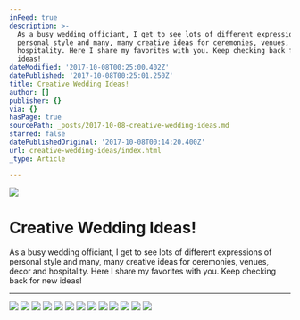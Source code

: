 ```yaml
---
inFeed: true
description: >-
  As a busy wedding officiant, I get to see lots of different expressions of
  personal style and many, many creative ideas for ceremonies, venues, decor and
  hospitality. Here I share my favorites with you. Keep checking back for new
  ideas!
dateModified: '2017-10-08T00:25:00.402Z'
datePublished: '2017-10-08T00:25:01.250Z'
title: Creative Wedding Ideas!
author: []
publisher: {}
via: {}
hasPage: true
sourcePath: _posts/2017-10-08-creative-wedding-ideas.md
starred: false
datePublishedOriginal: '2017-10-08T00:14:20.400Z'
url: creative-wedding-ideas/index.html
_type: Article

---
```

![](https://the-grid-user-content.s3-us-west-2.amazonaws.com/8f2e3627-30a6-4614-99a6-a024f1cae38e.jpg)

# Creative Wedding Ideas!

As a busy wedding officiant, I get to see lots of different expressions of personal style and many, many creative ideas for ceremonies, venues, decor and hospitality. Here I share my favorites with you. Keep checking back for new ideas!

---

![](https://the-grid-user-content.s3-us-west-2.amazonaws.com/e528a8fd-bdc9-483c-8335-c550644da0e1.jpg)
![](https://the-grid-user-content.s3-us-west-2.amazonaws.com/c99f752f-95ae-44a6-9a85-0905642fdece.jpg)
![](https://the-grid-user-content.s3-us-west-2.amazonaws.com/4916564f-d9df-49ff-8a95-373889e1d84a.jpg)
![](https://the-grid-user-content.s3-us-west-2.amazonaws.com/08b3322c-898e-4a15-8b03-00795cf38cec.jpg)
![](https://the-grid-user-content.s3-us-west-2.amazonaws.com/b4c00ba0-1fe6-4fa1-80c3-5c9d0843d69c.jpg)
![](https://the-grid-user-content.s3-us-west-2.amazonaws.com/ec1bafe7-2c03-4c77-8145-c44a2bfb234e.jpg)
![](https://the-grid-user-content.s3-us-west-2.amazonaws.com/e9095879-8b1d-41f6-bda1-da0df773ce6b.jpg)
![](https://the-grid-user-content.s3-us-west-2.amazonaws.com/406406c6-869e-490b-b96c-543421eb7021.jpg)
![](https://the-grid-user-content.s3-us-west-2.amazonaws.com/b4e8656d-d26c-471e-92e2-1ce317dd7369.jpg)
![](https://the-grid-user-content.s3-us-west-2.amazonaws.com/fa52f897-91f4-48a3-bcba-20e3fdc51899.jpg)
![](https://the-grid-user-content.s3-us-west-2.amazonaws.com/598ddc16-7dda-4f7a-b4fa-a7eb20c7cdfe.jpg)
![](https://the-grid-user-content.s3-us-west-2.amazonaws.com/2ef02138-8a83-421d-85e2-f3b183211574.jpg)
![](https://the-grid-user-content.s3-us-west-2.amazonaws.com/2d202139-4183-4728-a93d-65f0473e9f51.jpg)